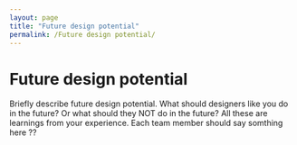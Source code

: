 ```yaml
---
layout: page
title: "Future design potential"
permalink: /Future design potential/
---
```


# Future design potential
Briefly describe future design potential. What should designers like you do in the future? Or what should they NOT do in the future? All these are learnings from your experience.
Each team member should say somthing here ??
